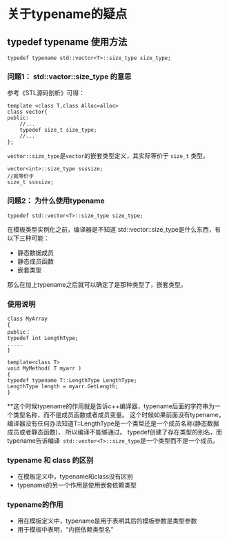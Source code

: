 # 关于typename的疑点

## typedef typename 使用方法

` typedef typename std::vector<T>::size_type size_type; `

### 问题1： std::vactor<T>::size_type 的意思
 
 参考《STL源码剖析》可得：
 
```
template <class T,class Alloc=alloc>
class vector{
public:
    //...
    typedef size_t size_type;
    //...
};
```

`vector::size_type`是`vector`的嵌套类型定义，其实际等价于 `size_t` 类型。

```
vector<int>::size_type ssssize;
//就等价于
size_t ssssize;
```

### 问题2： 为什么使用typename

`typedef std::vector<T>::size_type size_type;`

在模板类型实例化之前，编译器是不知道`std::vector<T>::size_type是什么东西，有以下三种可能：
- 静态数据成员
- 静态成员函数
- 嵌套类型

那么在加上typename之后就可以确定了是那种类型了，嵌套类型。

### 使用说明

```
class MyArray 
{ 
public：
typedef int LengthType;
.....
}

template<class T>
void MyMethod( T myarr ) 
{ 
typedef typename T::LengthType LengthType; 
LengthType length = myarr.GetLength; 
}
```
**这个时候typename的作用就是告诉c++编译器，typename后面的字符串为一个类型名称，而不是成员函数或者成员变量。
这个时候如果前面没有typename，编译器没有任何办法知道T::LengthType是一个类型还是一个成员名称(静态数据成员或者静态函数)，
所以编译不能够通过。 
typedef创建了存在类型的别名，而typename告诉编译` std::vector<T>::size_type`是一个类型而不是一个成员。

### typename 和 class 的区别
 
 - 在模板定义中，typename和class没有区别
 - typename的另一个作用是使用嵌套依赖类型

### typename的作用

- 用在模板定义中，typename是用于表明其后的模板参数是类型参数
- 用于模板中表明，“内嵌依赖类型名”





